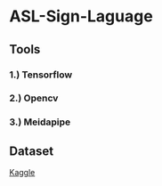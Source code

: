 # ASL-Sign-Laguage

## Tools
### 1.) Tensorflow
### 2.) Opencv
### 3.) Meidapipe
    
## Dataset
[Kaggle](https://www.kaggle.com/datasets/grassknoted/asl-alphabet)

